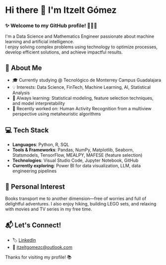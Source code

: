 # Hi there 👋 I'm Itzelt Gómez 

### ✨ Welcome to my GitHub profile! 👩🏻‍💻  

I'm a Data Science and Mathematics Engineer passionate about machine learning and artificial intelligence.  
I enjoy solving complex problems using technology to optimize processes, develop efficient solutions, and achieve impactful results.


## 🧩 About Me
- 🎓 Currently studying @ Tecnológico de Monterrey Campus Guadalajara
- 💡 Interests: Data Science, FinTech, Machine Learning, AI, Statistical Analysis
- 🧠 Always learning: Statistical modeling, feature selection techniques, and model interpretability
- 🌱 Recently worked on: Human Activity Recognition from a multiview perspective using metaheuristic algorithms

## 💻 Tech Stack
- **Languages**: Python, R, SQL  
- **Tools & Frameworks**: Pandas, NumPy, Matplotlib, Seaborn, Statsmodels, TensorFlow, MEALPY, MAFESE (feature selection)  
- **Technologies**: Visual Studio Code, Jupyter Notebook, GitHub  
- **Currently exploring**: Power BI for data visualization, LLM, data engineering pipelines

## 📖 Personal Interest
Books transport me to another dimension—free of worries and full of delightful adventures.
I also enjoy hiking, building LEGO sets, and relaxing with movies and TV series in my free time.

## 📬 Let's Connect!
- 🏷️ [LinkedIn](https://www.linkedin.com/in/itzelt-gómez-24565026b)  
- 📧 itzeltgomezc@outlook.com

Thanks for visiting my profile! 📚
